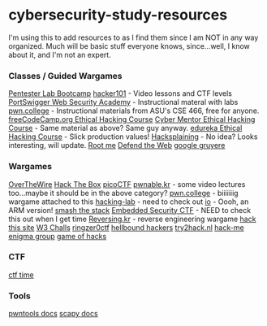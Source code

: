 # cybersecurity-study-resources
I'm using this to add resources to as I find them since I am NOT in any way organized.
Much will be basic stuff everyone knows, since...well, I know about it, and I'm
not an expert.

### Classes / Guided Wargames
  [Pentester Lab Bootcamp](https://www.pentesterlab.com/bootcamp)
  [hacker101](https://www.hacker101.com/) - Video lessons and CTF levels
  [PortSwigger Web Security Academy](https://portswigger.net/web-security) - Instructional materal with labs
  [pwn.college](https://pwn.college/) - Instructional materials from ASU's CSE 466, free for anyone.
  [freeCodeCamp.org Ethical Hacking Course](https://www.youtube.com/watch?v=3Kq1MIfTWCE)
  [Cyber Mentor Ethical Hacking Course](https://www.youtube.com/watch?v=WnN6dbos5u8) - Same material as above?  Same guy anyway.
  [edureka Ethical Hacking Course](https://www.youtube.com/watch?v=dz7Ntp7KQGA) - Slick production values!
  [Hacksplaining](https://www.hacksplaining.com/lessons) - No idea?  Looks interesting, will update.
  [Root me](https://www.root-me.org/?lang=en)
  [Defend the Web](https://defendtheweb.net/)
  [google gruyere](http://google-gruyere.appspot.com/part1)
  
### Wargames
  [OverTheWire](https://overthewire.org/wargames/)
  [Hack The Box](https://www.hackthebox.eu/)
  [picoCTF](https://picoctf.org/)
  [pwnable.kr](http://pwnable.kr/) - some video lectures too...maybe it should be in the above category?
  [pwn.college](https://pwn.college/) - biiiiiiig wargame attached to this
  [hacking-lab](https://hacking-lab.com/index.html) - need to check out
  [io](http://io.netgarage.org/) - Oooh, an ARM version!
  [smash the stack](http://smashthestack.org/wargames.html)
  [Embedded Security CTF](https://microcorruption.com/login) - NEED to check this out when I get time
  [Reversing.kr](http://reversing.kr/index.php) - reverse engineering wargame
  [hack this site](https://www.hackthissite.org/)
  [W3 Challs](https://w3challs.com/)
  [ringzer0ctf](https://ringzer0ctf.com/)
  [hellbound hackers](https://www.hellboundhackers.org/)
  [try2hack.nl](http://www.try2hack.nl/levels/)
  [hack-me](https://hack.me/explore/)
  [enigma group](https://www.enigmagroup.org/)
  [game of hacks](https://www.gameofhacks.com/)
  
### CTF
  [ctf time](https://ctftime.org/)
  
### Tools
  [pwntools docs](https://docs.pwntools.com/en/stable/#)
  [scapy docs](https://scapy.readthedocs.io/en/latest/)
